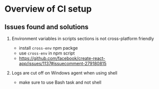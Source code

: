 # Overview of CI setup

## Issues found and solutions

1. Environment variables in scripts sections is not cross-platform friendly
   * install `cross-env` npm packge
   * use `cross-env` in npm script
   * https://github.com/facebook/create-react-app/issues/1137#issuecomment-279180815

1. Logs are cut off on Windows agent when using shell
   * make sure to use Bash task and not shell